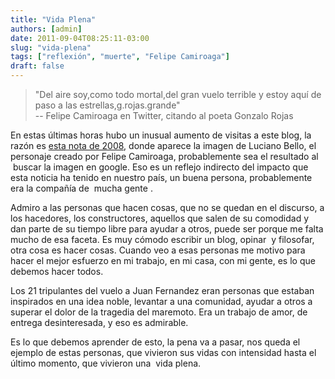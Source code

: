 ```yaml
---
title: "Vida Plena"
authors: [admin]
date: 2011-09-04T08:25:11-03:00
slug: "vida-plena"
tags: ["reflexión", "muerte", "Felipe Camiroaga"]
draft: false
---
```


> "Del aire soy,como todo mortal,del gran vuelo terrible y estoy aquí
> de paso a las estrellas,g.rojas.grande" \
> -- Felipe Camiroaga en Twitter, citando al poeta Gonzalo Rojas

En estas últimas horas hubo un inusual aumento de visitas a este blog,
la razón es [esta nota de 2008](/blog/2008/05/luciano-bello-encuentra-falla-de-seguridad-en-sistema-operativo-debian-ubuntu-y-derivados.html),
donde aparece la imagen de Luciano Bello, el personaje creado por Felipe
Camiroaga, probablemente sea el resultado al  buscar la imagen en
google. Eso es un reflejo indirecto del impacto que esta noticia ha
tenido en nuestro país, un buena persona, probablemente era la compañía
de  mucha gente .

Admiro a las personas que hacen cosas, que no se quedan en el discurso,
a los hacedores, los constructores, aquellos que salen de su comodidad y
dan parte de su tiempo libre para ayudar a otros, puede ser porque me
falta mucho de esa faceta. Es muy cómodo escribir un blog, opinar  y
filosofar, otra cosa es hacer cosas. Cuando veo a esas personas me
motivo para hacer el mejor esfuerzo en mi trabajo, en mi casa, con mi
gente, es lo que debemos hacer todos.

Los 21 tripulantes del vuelo a Juan Fernandez eran personas que estaban
inspirados en una idea noble, levantar a una comunidad, ayudar a otros a
superar el dolor de la tragedia del maremoto. Era un trabajo de amor, de
entrega desinteresada, y eso es admirable.

Es lo que debemos aprender de esto, la pena va a pasar, nos queda el
ejemplo de estas personas, que vivieron sus vidas con intensidad hasta
el último momento, que vivieron una  vida plena.

